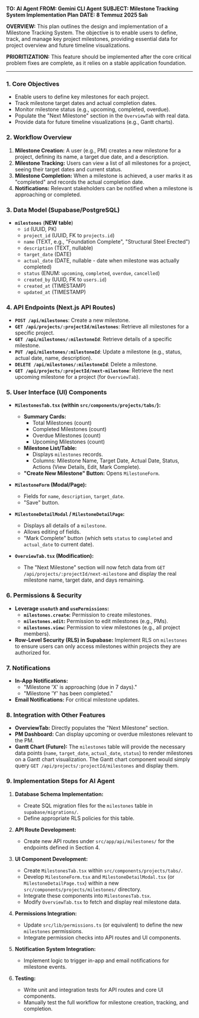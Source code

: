 **TO: AI Agent**
**FROM: Gemini CLI Agent**
**SUBJECT: Milestone Tracking System Implementation Plan**
**DATE: 8 Temmuz 2025 Salı**

**OVERVIEW:**
This plan outlines the design and implementation of a Milestone Tracking System. The objective is to enable users to define, track, and manage key project milestones, providing essential data for project overview and future timeline visualizations.

**PRIORITIZATION:**
This feature should be implemented after the core critical problem fixes are complete, as it relies on a stable application foundation.

---

### **1. Core Objectives**

*   Enable users to define key milestones for each project.
*   Track milestone target dates and actual completion dates.
*   Monitor milestone status (e.g., upcoming, completed, overdue).
*   Populate the "Next Milestone" section in the `OverviewTab` with real data.
*   Provide data for future timeline visualizations (e.g., Gantt charts).

### **2. Workflow Overview**

1.  **Milestone Creation:** A user (e.g., PM) creates a new milestone for a project, defining its name, a target due date, and a description.
2.  **Milestone Tracking:** Users can view a list of all milestones for a project, seeing their target dates and current status.
3.  **Milestone Completion:** When a milestone is achieved, a user marks it as "completed" and records the actual completion date.
4.  **Notifications:** Relevant stakeholders can be notified when a milestone is approaching or completed.

### **3. Data Model (Supabase/PostgreSQL)**

*   **`milestones`** (**NEW table**)
    *   `id` (UUID, PK)
    *   `project_id` (UUID, FK to `projects.id`)
    *   `name` (TEXT, e.g., "Foundation Complete", "Structural Steel Erected")
    *   `description` (TEXT, nullable)
    *   `target_date` (DATE)
    *   `actual_date` (DATE, nullable - date when milestone was actually completed)
    *   `status` (ENUM: `upcoming`, `completed`, `overdue`, `cancelled`)
    *   `created_by` (UUID, FK to `users.id`)
    *   `created_at` (TIMESTAMP)
    *   `updated_at` (TIMESTAMP)

### **4. API Endpoints (Next.js API Routes)**

*   **`POST /api/milestones`**: Create a new milestone.
*   **`GET /api/projects/:projectId/milestones`**: Retrieve all milestones for a specific project.
*   **`GET /api/milestones/:milestoneId`**: Retrieve details of a specific milestone.
*   **`PUT /api/milestones/:milestoneId`**: Update a milestone (e.g., status, actual date, name, description).
*   **`DELETE /api/milestones/:milestoneId`**: Delete a milestone.
*   **`GET /api/projects/:projectId/next-milestone`**: Retrieve the next upcoming milestone for a project (for `OverviewTab`).

### **5. User Interface (UI) Components**

*   **`MilestonesTab.tsx` (within `src/components/projects/tabs/`):**
    *   **Summary Cards:**
        *   Total Milestones (count)
        *   Completed Milestones (count)
        *   Overdue Milestones (count)
        *   Upcoming Milestones (count)
    *   **Milestone List/Table:**
        *   Displays `milestones` records.
        *   Columns: Milestone Name, Target Date, Actual Date, Status, Actions (View Details, Edit, Mark Complete).
    *   **"Create New Milestone" Button:** Opens `MilestoneForm`.

*   **`MilestoneForm` (Modal/Page):**
    *   Fields for `name`, `description`, `target_date`.
    *   "Save" button.

*   **`MilestoneDetailModal` / `MilestoneDetailPage`:**
    *   Displays all details of a `milestone`.
    *   Allows editing of fields.
    *   "Mark Complete" button (which sets `status` to `completed` and `actual_date` to current date).

*   **`OverviewTab.tsx` (Modification):**
    *   The "Next Milestone" section will now fetch data from `GET /api/projects/:projectId/next-milestone` and display the real milestone name, target date, and days remaining.

### **6. Permissions & Security**

*   **Leverage `useAuth` and `usePermissions`:**
    *   **`milestones.create`:** Permission to create milestones.
    *   **`milestones.edit`:** Permission to edit milestones (e.g., PMs).
    *   **`milestones.view`:** Permission to view milestones (e.g., all project members).
*   **Row-Level Security (RLS) in Supabase:** Implement RLS on `milestones` to ensure users can only access milestones within projects they are authorized for.

### **7. Notifications**

*   **In-App Notifications:**
    *   "Milestone 'X' is approaching (due in 7 days)."
    *   "Milestone 'Y' has been completed."
*   **Email Notifications:** For critical milestone updates.

### **8. Integration with Other Features**

*   **OverviewTab:** Directly populates the "Next Milestone" section.
*   **PM Dashboard:** Can display upcoming or overdue milestones relevant to the PM.
*   **Gantt Chart (Future):** The `milestones` table will provide the necessary data points (`name`, `target_date`, `actual_date`, `status`) to render milestones on a Gantt chart visualization. The Gantt chart component would simply query `GET /api/projects/:projectId/milestones` and display them.

### **9. Implementation Steps for AI Agent**

1.  **Database Schema Implementation:**
    *   Create SQL migration files for the `milestones` table in `supabase/migrations/`.
    *   Define appropriate RLS policies for this table.

2.  **API Route Development:**
    *   Create new API routes under `src/app/api/milestones/` for the endpoints defined in Section 4.

3.  **UI Component Development:**
    *   Create `MilestonesTab.tsx` within `src/components/projects/tabs/`.
    *   Develop `MilestoneForm.tsx` and `MilestoneDetailModal.tsx` (or `MilestoneDetailPage.tsx`) within a new `src/components/projects/milestones/` directory.
    *   Integrate these components into `MilestonesTab.tsx`.
    *   Modify `OverviewTab.tsx` to fetch and display real milestone data.

4.  **Permissions Integration:**
    *   Update `src/lib/permissions.ts` (or equivalent) to define the new `milestones` permissions.
    *   Integrate permission checks into API routes and UI components.

5.  **Notification System Integration:**
    *   Implement logic to trigger in-app and email notifications for milestone events.

6.  **Testing:**
    *   Write unit and integration tests for API routes and core UI components.
    *   Manually test the full workflow for milestone creation, tracking, and completion.
